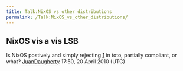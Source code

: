 ```yaml
---
title: Talk:NixOS vs other distributions
permalink: /Talk:NixOS_vs_other_distributions/
---
```


NixOS vis a vis LSB
-------------------

Is NixOS postively and simply rejecting [1](http://en.wikipedia.org/wiki/Linux_Standard_Base) in toto, partially compliant, or what? [JuanDaugherty](/User:JuanDaugherty "wikilink") 17:50, 20 April 2010 (UTC)